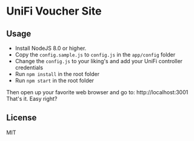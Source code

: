 # UniFi Voucher Site

## Usage
- Install NodeJS 8.0 or higher.
- Copy the `config.sample.js` to `config.js` in the `app/config` folder
- Change the `config.js` to your liking's and add your UniFi controller credentials
- Run `npm install` in the root folder
- Run `npm start` in the root folder

Then open up your favorite web browser and go to: http://localhost:3001
That's it. Easy right?

## License

MIT
